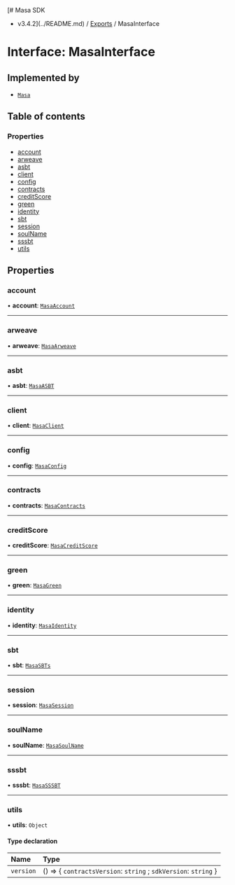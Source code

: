 [# Masa SDK
 - v3.4.2](../README.md) / [Exports](../modules.md) / MasaInterface

# Interface: MasaInterface

## Implemented by

- [`Masa`](../classes/Masa.md)

## Table of contents

### Properties

- [account](MasaInterface.md#account)
- [arweave](MasaInterface.md#arweave)
- [asbt](MasaInterface.md#asbt)
- [client](MasaInterface.md#client)
- [config](MasaInterface.md#config)
- [contracts](MasaInterface.md#contracts)
- [creditScore](MasaInterface.md#creditscore)
- [green](MasaInterface.md#green)
- [identity](MasaInterface.md#identity)
- [sbt](MasaInterface.md#sbt)
- [session](MasaInterface.md#session)
- [soulName](MasaInterface.md#soulname)
- [sssbt](MasaInterface.md#sssbt)
- [utils](MasaInterface.md#utils)

## Properties

### account

• **account**: [`MasaAccount`](../classes/MasaAccount.md)

___

### arweave

• **arweave**: [`MasaArweave`](../classes/MasaArweave.md)

___

### asbt

• **asbt**: [`MasaASBT`](../classes/MasaASBT.md)

___

### client

• **client**: [`MasaClient`](../classes/MasaClient.md)

___

### config

• **config**: [`MasaConfig`](MasaConfig.md)

___

### contracts

• **contracts**: [`MasaContracts`](../classes/MasaContracts.md)

___

### creditScore

• **creditScore**: [`MasaCreditScore`](../classes/MasaCreditScore.md)

___

### green

• **green**: [`MasaGreen`](../classes/MasaGreen.md)

___

### identity

• **identity**: [`MasaIdentity`](../classes/MasaIdentity.md)

___

### sbt

• **sbt**: [`MasaSBTs`](../classes/MasaSBTs.md)

___

### session

• **session**: [`MasaSession`](../classes/MasaSession.md)

___

### soulName

• **soulName**: [`MasaSoulName`](../classes/MasaSoulName.md)

___

### sssbt

• **sssbt**: [`MasaSSSBT`](../classes/MasaSSSBT.md)

___

### utils

• **utils**: `Object`

#### Type declaration

| Name | Type |
| :------ | :------ |
| `version` | () => { `contractsVersion`: `string` ; `sdkVersion`: `string`  } |
